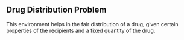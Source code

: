 ## Drug Distribution Problem 

This environment helps in the fair distribution of a drug, given certain properties of the recipients and a fixed quantity of the drug. 
